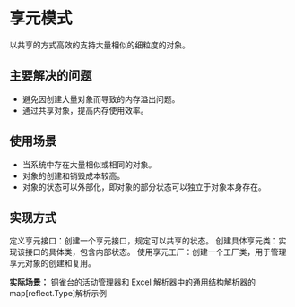 # 享元模式

以共享的方式高效的支持大量相似的细粒度的对象。

## 主要解决的问题
- 避免因创建大量对象而导致的内存溢出问题。
- 通过共享对象，提高内存使用效率。

## 使用场景
- 当系统中存在大量相似或相同的对象。
- 对象的创建和销毁成本较高。
- 对象的状态可以外部化，即对象的部分状态可以独立于对象本身存在。

## 实现方式
定义享元接口：创建一个享元接口，规定可以共享的状态。
创建具体享元类：实现该接口的具体类，包含内部状态。
使用享元工厂：创建一个工厂类，用于管理享元对象的创建和复用。

**实际场景：** 铜雀台的活动管理器和 Excel 解析器中的通用结构解析器的 map[reflect.Type]解析示例